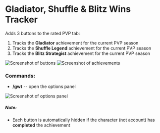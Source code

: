 # Gladiator, Shuffle & Blitz Wins Tracker

Adds 3 buttons to the rated PVP tab:

1. Tracks the **Gladiator** achievement for the current PVP season
2. Tracks the **Shuffle Legend** achievement for the current PVP season
3. Tracks the **Blitz Strategist** achievement for the current PVP season

![Screenshot of buttons](https://imgur.com/S4NDjFw.png)
![Screenshot of achievements](https://imgur.com/9yPlcMJ.png)

### Commands:

- **/gwt** -- open the options panel

![Screenshot of options panel](https://imgur.com/0AVi3IY.png)

##### Note:

- Each button is automatically hidden if the character (not account) has **completed** the achievement
